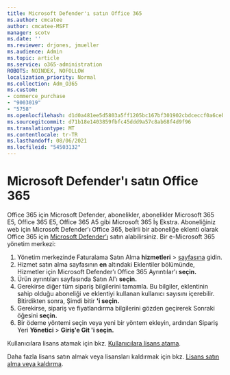 ```yaml
---
title: Microsoft Defender'ı satın Office 365
ms.author: cmcatee
author: cmcatee-MSFT
manager: scotv
ms.date: ''
ms.reviewer: drjones, jmueller
ms.audience: Admin
ms.topic: article
ms.service: o365-administration
ROBOTS: NOINDEX, NOFOLLOW
localization_priority: Normal
ms.collection: Adm_O365
ms.custom:
- commerce_purchase
- "9003019"
- "5758"
ms.openlocfilehash: d1d0a481ee5d5803a5ff1205bc167bf301902cbdceccf0a6ceb8497ebc65e54a
ms.sourcegitcommit: d71b18e1403859fbfc45ddd9a57c8ab68f4d9f96
ms.translationtype: MT
ms.contentlocale: tr-TR
ms.lasthandoff: 08/06/2021
ms.locfileid: "54503132"
---
```

# <a name="purchase-microsoft-defender-for-office-365"></a>Microsoft Defender'ı satın Office 365

Office 365 için Microsoft Defender, abonelikler, abonelikler Microsoft 365 E5, Office 365 E5, Office 365 A5 gibi Microsoft 365 İş Ekstra. Aboneliğiniz web için Microsoft Defender'ı Office 365, belirli bir aboneliğe eklenti olarak Office 365 için [Microsoft Defender'ı](/microsoft-365/security/office-365-security/office-365-atp) satın alabilirsiniz. Bir e-Microsoft 365 yönetim merkezi:

1. Yönetim merkezinde Faturalama Satın Alma **hizmetleri**  >  [sayfasına](https://go.microsoft.com/fwlink/p/?linkid=868433) gidin.
2. Hizmet satın alma sayfasının **en** altındaki  Eklentiler bölümünde, Hizmetler için Microsoft Defender'ı Office 365 Ayrıntılar'ı **seçin.**
3. Ürün ayrıntıları sayfasında Satın Al'ı **seçin.**
4. Gerekirse diğer tüm sipariş bilgilerini tamamla. Bu bilgiler, eklentinin sahip olduğu aboneliği ve eklentiyi kullanan kullanıcı sayısını içerebilir. Bitirdikten sonra, Şimdi bitir **'i seçin.**
5. Gerekirse, sipariş ve fiyatlandırma bilgilerini gözden geçirerek Sonraki öğesini **seçin.**
6. Bir ödeme yöntemi seçin veya yeni bir yöntem ekleyin, ardından Sipariş Yeri **Yönetici**  >  **Giriş'e Git 'i seçin.**

Kullanıcılara lisans atamak için bkz. [Kullanıcılara lisans atama](/microsoft-365/admin/manage/assign-licenses-to-users).

Daha fazla lisans satın almak veya lisansları kaldırmak için bkz. [Lisans satın alma veya kaldırma](/microsoft-365/commerce/licenses/buy-licenses#buy-or-remove-licenses-for-your-business-subscription).